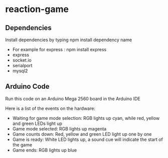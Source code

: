 # reaction-game

## Dependencies
Install dependencies by typing npm install dependency name
- For example for express : npm install express 
- express
- socket.io 
- serialport 
- mysql2

## Arduino Code
Run this code on an Arduino Mega 2560 board in the Arduino IDE

Here is a list of the events on the hardware:
- Waiting for game mode selection: RGB lights up cyan, while red, yellow and green LEDs light up
- Game mode selected: RGB lights up magenta
- Game counts down: Red, yellow and green LED light up one by one
- Game is ready: White LED lights up, a sound cue will indicate the start of the game
- Game ends: RGB lights up blue